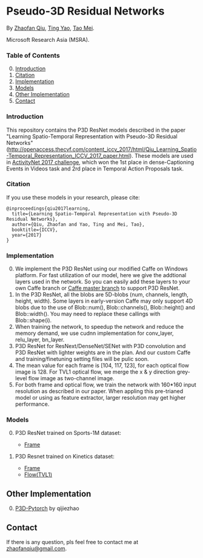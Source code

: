 # Pseudo-3D Residual Networks

By [Zhaofan Qiu](http://zhaofanqiu.deepfun.club/), [Ting Yao](http://tingyao.deepfun.club/), [Tao Mei](https://www.microsoft.com/en-us/research/people/tmei/).

Microsoft Research Asia (MSRA).

### Table of Contents
0. [Introduction](#introduction)
0. [Citation](#citation)
0. [Implementation](#implementation)
0. [Models](#models)
0. [Other Implementation](#other-implementation)
0. [Contact](#contact)

### Introduction
This repository contains the P3D ResNet models described in the paper "Learning Spatio-Temporal Representation with Pseudo-3D Residual Networks" (http://openaccess.thecvf.com/content_iccv_2017/html/Qiu_Learning_Spatio-Temporal_Representation_ICCV_2017_paper.html). These models are used in [ActivityNet 2017 challenge](activity-net.org/challenges/2017/), which won the 1st place in dense-Captioning Events in Videos task and 2rd place in Temporal Action Proposals task.

### Citation

If you use these models in your research, please cite:

    @inproceedings{qiu2017learning,
      title={Learning Spatio-Temporal Representation with Pseudo-3D Residual Networks},
      author={Qiu, Zhaofan and Yao, Ting and Mei, Tao},
      booktitle={ICCV},
      year={2017}
    }

### Implementation
0. We implement the P3D ResNet using our modified Caffe on Windows platform. For fast utilization of our model, here we give the addtional layers used in the network. So you can easily add these layers to your own Caffe branch or [Caffe master branch](https://github.com/BVLC/caffe) to support P3D ResNet.
0. In the P3D ResNet, all the blobs are 5D-blobs (num, channels, length, height, width). Some layers in early-version Caffe may only support 4D blobs due to the use of Blob<Dtype>::num(), Blob<Dtype>::channels(), Blob<Dtype>::height() and Blob<Dtype>::width(). You may need to replace these callings with Blob<Dtype>::shape(i).
0. When training the network, to speedup the network and reduce the memory demand, we use cudnn implementation for conv_layer, relu_layer, bn_layer.
0. P3D ResNet for ResNext/DenseNet/SENet with P3D convolution and P3D ResNet with lighter weights are in the plan. And our custom Caffe and training/finetuning setting files will be pulic soon.
0. The mean value for each frame is [104, 117, 123], for each optical flow image is 128. For TVL1 optical flow, we merge the x & y direction grey-level flow image as two-channel image.
0. For both frame and optical flow, we train the network with 160*160 input resolution as described in our paper. When appling this pre-trianed model or using as feature extractor, larger resolution may get higher performance.

### Models
0. P3D ResNet trained on Sports-1M dataset:
	- [Frame](https://1drv.ms/f/s!ApyV7qxhN8CmuD1Psuxnuo_vn01V)
    
0. P3D Resnet trained on Kinetics dataset:
	- [Frame](https://1drv.ms/f/s!ApyV7qxhN8CmuEAUq95ZgyrjRvNU) 
	- [Flow(TVL1)](https://1drv.ms/f/s!ApyV7qxhN8CmvWIeREkw7wdOkCkY)
	
    
## Other Implementation
0. [P3D-Pytorch](https://github.com/qijiezhao/pseudo-3d-pytorch) by qijiezhao

## Contact
If there is any question, pls feel free to contact me at zhaofanqiu@gmail.com.

